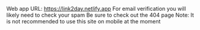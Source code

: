 Web app URL: https://link2day.netlify.app
For email verification you will likely need to check your spam
Be sure to check out the 404 page
Note: It is not recommended to use this site on mobile at the moment